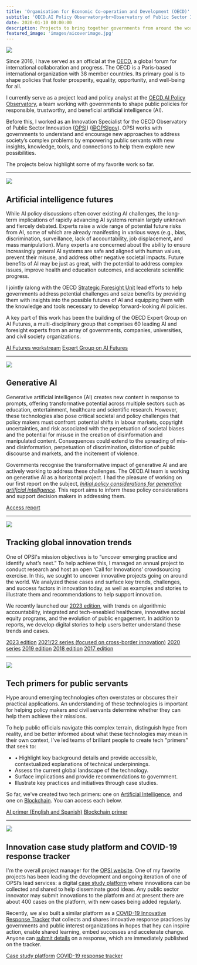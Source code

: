 ```yaml
---
title: 'Organisation for Economic Co-operation and Development (OECD)'
subtitle: 'OECD.AI Policy Observatory<br>Observatory of Public Sector Innovation (OPSI)'
date: 2020-01-10 00:00:00
description: Projects to bring together governments from around the world and to work with them to understand apply new technologies and methods.
featured_image: 'images/aicoverimage.jpg'
---
```


![]({{site.baseurl}}/images/oecdlogo.png)

Since 2016, I have served as an official at the [OECD](https://oecd.org), a global forum for international collaboration and progress. The OECD is a Paris-based international organization with 38 member countries. Its primary goal is to shape policies that foster prosperity, equality, opportunity, and well-being for all.

I currently serve as a project lead and policy analyst at the [OECD.AI Policy Observatory](https://oecd.ai), a team working with governments to shape public policies for responsible, trustworthy, and beneficial artificial intelligence (AI).

Before this, I worked as an Innovation Specialist for the OECD Observatory of Public Sector Innovation ([OPSI](https://oecd-opsi.org)) ([@OPSIgov](https://twitter.com/OPSIgov)). OPSI works with governments to understand and encourage new approaches to address society’s complex problems by empowering public servants with new insights, knowledge, tools, and connections to help them explore new possibilities. 

The projects below highlight some of my favorite work so far.

---

![]({{site.baseurl}}/images/oecd-ai-logo.png)

## Artificial intelligence futures
While AI policy discussions often cover existing AI challenges, the long-term implications of rapidly advancing AI systems remain largely unknown and fiercely debated. Experts raise a wide range of potential future risks from AI, some of which are already manifesting in various ways (e.g., bias, discrimination, surveillance, lack of accountability, job displacement, and mass manipulation). Many experts are concerned about the ability to ensure increasingly general AI systems are safe and aligned with human values, prevent their misuse, and address other negative societal impacts. Future benefits of AI may be just as great, with the potential to address complex issues, improve health and education outcomes, and accelerate scientific progress. 

I jointly (along with the OECD [Strategic Foresight Unit](https://www.oecd.org/strategic-foresight/) lead efforts to help governments address potential challenges and seize benefits by providing them with insights into the possible futures of AI and equipping them with the knowledge and tools necessary to develop forward-looking AI policies. 

A key part of this work has been the building of the OECD Expert Group on AI Futures, a multi-disciplinary group that comprises 60 leading AI and foresight experts from an array of governments, companies, universities, and civil society organizations. 

<a href="https://oecd.ai/en/network-of-experts/ai-futures" class="button button--large">AI Futures workstream</a> <a href="https://oecd.ai/en/network-of-experts/ai-futures/experts" class="button button--large">Expert Group on AI Futures</a> 

---

![]({{site.baseurl}}/images/genai-report.png)

## Generative AI
Generative artificial intelligence (AI) creates new content in response to prompts, offering transformative potential across multiple sectors such as education, entertainment, healthcare and scientific research. However, these technologies also pose critical societal and policy challenges that policy makers must confront: potential shifts in labour markets, copyright uncertainties, and risk associated with the perpetuation of societal biases and the potential for misuse in the creation of disinformation and manipulated content. Consequences could extend to the spreading of mis- and disinformation, perpetuation of discrimination, distortion of public discourse and markets, and the incitement of violence. 

Governments recognise the transformative impact of generative AI and are actively working to address these challenges. The OECD.AI team is working on generative AI as a horizontal project. I had the pleasure of working on our first report on the subject, [_Initial policy considerations for generative artificial intelligence_](https://www.oecd.org/publications/initial-policy-considerations-for-generative-artificial-intelligence-fae2d1e6-en.htm). This report aims to inform these policy considerations and support decision makers in addressing them.

<a href="https://www.oecd.org/publications/initial-policy-considerations-for-generative-artificial-intelligence-fae2d1e6-en.htm" class="button button--large">Access report</a> 

---

![]({{site.baseurl}}/images/trends23reportb.png)

## Tracking global innovation trends

One of OPSI's mission objectives is to “uncover emerging practice and identify what’s next.” To help achieve this, I managed an annual project to conduct research and host an open ‘Call for Innovations’ crowdsourcing exercise. In this, we sought to uncover innovative projects going on around the world. We analyzed these cases and surface key trends, challenges, and success factors in innovation today, as well as examples and stories to illustrate them and recommendations to help support innovation.

We recently launched our [2023 edition](https://oe.cd/trends2023), with trends on algorithmic accountability, integrated and tech-eneabled healthcare, innovative social equity programs, and the evolution of public engagement. In addition to reports, we develop digital stories to help users better understand these trends and cases. 

<a href="https://oe.cd/trends2023" class="button button--large">2023 edition</a> <a href="https://cross-border.oecd-opsi.org" class="button button--large">2021/22 series (focused on cross-border innovation)</a> <a href="https://trends.oecd-opsi.org" class="button button--large">2020 series</a> <a href="https://trends2019.oecd-opsi.org" class="button button--large">2019 edition</a> <a href="http://www.oecd.org/gov/innovative-government/innovation2018.htm" class="button button--large">2018 edition</a> <a href="http://www.oecd.org/gov/innovative-government/embracing-innovation-in-government-global-trends.htm" class="button button--large">2017 edition</a>

---

![]({{site.baseurl}}/images/aiprimer.png)

## Tech primers for public servants

Hype around emerging technologies often overstates or obscures their practical applications. An understanding of these technologies is important for helping policy makers and civil servants determine whether they can help them achieve their missions.

To help public officials navigate this complex terrain, distinguish hype from reality, and be better informed about what these technologies may mean in their own context, I've led teams of brilliant people to create tech "primers" that seek to: 
* •	Highlight key background details and provide accessible, contextualized explanations of technical underpinnings.
* Assess the current global landscape of the technology.
* Surface implications and provide recommendations to government.
* Illustrate key practices and initiatives through case studies.

So far, we've created two tech primers: one on [Artificial Intelligence](https://oecd-opsi.org/ai-primer-blog/), and one on [Blockchain](https://oecd-opsi.org/new-opsi-guide-to-blockchain-in-the-public-sector/). You can access each below.

<a href="https://oe.cd/helloworld" class="button button--large">AI primer (English and Spanish)</a> <a href="https://oecd-opsi.org/new-opsi-guide-to-blockchain-in-the-public-sector" class="button button--large">Blockchain primer</a> 

---

![]({{site.baseurl}}/images/casestudyplatform.png)

## Innovation case study platform and COVID-19 response tracker

I'm the overall project manager for the [OPSI website](https://oecd-opsi.org). One of my favorite projects has been leading the development and ongoing iteration of one of OPSI’s lead services: a digital [case study platform](https://oecd-opsi.org/innovations) where innovations can be collected and shared to help disseminate good ideas. Any public sector innovator may submit innovations to the platform and at present there are about 400 cases on the platform, with new cases being added regularly.

Recently, we also built a similar platform as a [COVID-19 Innovative Response Tracker](https://oecd-opsi.org/covid-response) that collects and shares innovative response practices by governments and public interest organizations in hopes that hey can inspire action, enable shared learning, embed
successes and accelerate change. Anyone can [submit details](https://oecd-opsi.org/covid-response-form) on a response, which are immediately published on the tracker. 

<a href="https://oecd-opsi.org/innovations" class="button button--large">Case study platform</a> <a href="https://oecd-opsi.org/covid-response" class="button button--large">COVID-19 response tracker</a> 
